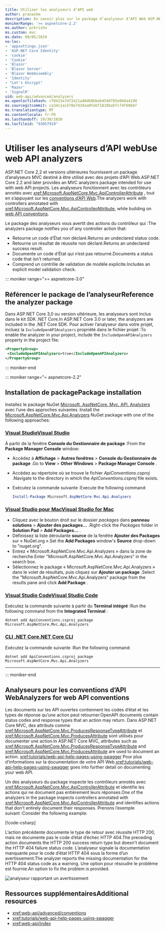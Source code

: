 ```yaml
---
title: Utiliser les analyseurs d’API web
author: pranavkm
description: En savoir plus sur le package d’analyseur d’API Web ASP.NET Core MVC.
monikerRange: '>= aspnetcore-2.2'
ms.author: prkrishn
ms.custom: mvc
ms.date: 09/05/2019
no-loc:
- 'appsettings.json'
- 'ASP.NET Core Identity'
- 'cookie'
- 'Cookie'
- 'Blazor'
- 'Blazor Server'
- 'Blazor WebAssembly'
- 'Identity'
- "Let's Encrypt"
- 'Razor'
- 'SignalR'
uid: web-api/advanced/analyzers
ms.openlocfilehash: cf0415e7d72e21a48db8bbeb4540f05e0b0a4198
ms.sourcegitcommit: ca34c1ac578e7d3daa0febf1810ba5fc74f60bbf
ms.translationtype: MT
ms.contentlocale: fr-FR
ms.lasthandoff: 10/30/2020
ms.locfileid: "93057919"
---
```

# <a name="use-web-api-analyzers"></a><span data-ttu-id="33105-103">Utiliser les analyseurs d’API web</span><span class="sxs-lookup"><span data-stu-id="33105-103">Use web API analyzers</span></span>

<span data-ttu-id="33105-104">ASP.NET Core 2,2 et versions ultérieures fournissent un package d’analyseurs MVC destiné à être utilisé avec des projets d’API Web.</span><span class="sxs-lookup"><span data-stu-id="33105-104">ASP.NET Core 2.2 and later provides an MVC analyzers package intended for use with web API projects.</span></span> <span data-ttu-id="33105-105">Les analyseurs fonctionnent avec les contrôleurs annotés avec <xref:Microsoft.AspNetCore.Mvc.ApiControllerAttribute> , tout en s’appuyant sur les [conventions d’API Web](xref:web-api/advanced/conventions).</span><span class="sxs-lookup"><span data-stu-id="33105-105">The analyzers work with controllers annotated with <xref:Microsoft.AspNetCore.Mvc.ApiControllerAttribute>, while building on [web API conventions](xref:web-api/advanced/conventions).</span></span>

<span data-ttu-id="33105-106">Le package des analyseurs vous avertit des actions du contrôleur qui :</span><span class="sxs-lookup"><span data-stu-id="33105-106">The analyzers package notifies you of any controller action that:</span></span>

* <span data-ttu-id="33105-107">Retourne un code d’État non déclaré.</span><span class="sxs-lookup"><span data-stu-id="33105-107">Returns an undeclared status code.</span></span>
* <span data-ttu-id="33105-108">Retourne un résultat de réussite non déclaré.</span><span class="sxs-lookup"><span data-stu-id="33105-108">Returns an undeclared success result.</span></span>
* <span data-ttu-id="33105-109">Documente un code d’État qui n’est pas retourné.</span><span class="sxs-lookup"><span data-stu-id="33105-109">Documents a status code that isn't returned.</span></span>
* <span data-ttu-id="33105-110">Comprend un contrôle de validation de modèle explicite.</span><span class="sxs-lookup"><span data-stu-id="33105-110">Includes an explicit model validation check.</span></span>

::: moniker range=">= aspnetcore-3.0"

## <a name="reference-the-analyzer-package"></a><span data-ttu-id="33105-111">Référencer le package de l’analyseur</span><span class="sxs-lookup"><span data-stu-id="33105-111">Reference the analyzer package</span></span>

<span data-ttu-id="33105-112">Dans ASP.NET Core 3,0 ou version ultérieure, les analyseurs sont inclus dans le kit SDK .NET Core.</span><span class="sxs-lookup"><span data-stu-id="33105-112">In ASP.NET Core 3.0 or later, the analyzers are included in the .NET Core SDK.</span></span> <span data-ttu-id="33105-113">Pour activer l’analyseur dans votre projet, incluez la `IncludeOpenAPIAnalyzers` propriété dans le fichier projet :</span><span class="sxs-lookup"><span data-stu-id="33105-113">To enable the analyzer in your project, include the `IncludeOpenAPIAnalyzers` property in the project file:</span></span>

```xml
<PropertyGroup>
 <IncludeOpenAPIAnalyzers>true</IncludeOpenAPIAnalyzers>
</PropertyGroup>
```

::: moniker-end

::: moniker range="= aspnetcore-2.2"

## <a name="package-installation"></a><span data-ttu-id="33105-114">Installation de package</span><span class="sxs-lookup"><span data-stu-id="33105-114">Package installation</span></span>

<span data-ttu-id="33105-115">Installez le package NuGet [Microsoft. AspNetCore. Mvc. API. Analyzers](https://www.nuget.org/packages/Microsoft.AspNetCore.Mvc.Api.Analyzers) avec l’une des approches suivantes :</span><span class="sxs-lookup"><span data-stu-id="33105-115">Install the [Microsoft.AspNetCore.Mvc.Api.Analyzers](https://www.nuget.org/packages/Microsoft.AspNetCore.Mvc.Api.Analyzers) NuGet package with one of the following approaches:</span></span>

### <a name="visual-studio"></a>[<span data-ttu-id="33105-116">Visual Studio</span><span class="sxs-lookup"><span data-stu-id="33105-116">Visual Studio</span></span>](#tab/visual-studio)

<span data-ttu-id="33105-117">À partir de la fenêtre **Console du Gestionnaire de package** :</span><span class="sxs-lookup"><span data-stu-id="33105-117">From the **Package Manager Console** window:</span></span>
  * <span data-ttu-id="33105-118">Accédez à **Affichage** > **Autres fenêtres** > **Console du Gestionnaire de package** .</span><span class="sxs-lookup"><span data-stu-id="33105-118">Go to **View** > **Other Windows** > **Package Manager Console** .</span></span>
  * <span data-ttu-id="33105-119">Accédez au répertoire où se trouve le fichier *ApiConventions.csproj* .</span><span class="sxs-lookup"><span data-stu-id="33105-119">Navigate to the directory in which the *ApiConventions.csproj* file exists.</span></span>
  * <span data-ttu-id="33105-120">Exécutez la commande suivante :</span><span class="sxs-lookup"><span data-stu-id="33105-120">Execute the following command:</span></span>

    ```powershell
    Install-Package Microsoft.AspNetCore.Mvc.Api.Analyzers
    ```

### <a name="visual-studio-for-mac"></a>[<span data-ttu-id="33105-121">Visual Studio pour Mac</span><span class="sxs-lookup"><span data-stu-id="33105-121">Visual Studio for Mac</span></span>](#tab/visual-studio-mac)

* <span data-ttu-id="33105-122">Cliquez avec le bouton droit sur le dossier *packages* dans **panneau solutions** > **Ajouter des packages...** .</span><span class="sxs-lookup"><span data-stu-id="33105-122">Right-click the *Packages* folder in **Solution Pad** > **Add Packages...** .</span></span>
* <span data-ttu-id="33105-123">Définissez la liste déroulante **source** de la fenêtre **Ajouter des Packages** sur « NuGet.org ».</span><span class="sxs-lookup"><span data-stu-id="33105-123">Set the **Add Packages** window's **Source** drop-down to "nuget.org".</span></span>
* <span data-ttu-id="33105-124">Entrez « Microsoft.AspNetCore.Mvc.Api.Analyzers » dans la zone de recherche.</span><span class="sxs-lookup"><span data-stu-id="33105-124">Enter "Microsoft.AspNetCore.Mvc.Api.Analyzers" in the search box.</span></span>
* <span data-ttu-id="33105-125">Sélectionnez le package « Microsoft.AspNetCore.Mvc.Api.Analyzers » dans le volet de résultats, puis cliquez sur **Ajouter un package** .</span><span class="sxs-lookup"><span data-stu-id="33105-125">Select the "Microsoft.AspNetCore.Mvc.Api.Analyzers" package from the results pane and click **Add Package** .</span></span>

### <a name="visual-studio-code"></a>[<span data-ttu-id="33105-126">Visual Studio Code</span><span class="sxs-lookup"><span data-stu-id="33105-126">Visual Studio Code</span></span>](#tab/visual-studio-code)

<span data-ttu-id="33105-127">Exécutez la commande suivante à partir du **Terminal intégré** :</span><span class="sxs-lookup"><span data-stu-id="33105-127">Run the following command from the **Integrated Terminal** :</span></span>

```dotnetcli
dotnet add ApiConventions.csproj package Microsoft.AspNetCore.Mvc.Api.Analyzers
```

### <a name="net-core-cli"></a>[<span data-ttu-id="33105-128">CLI .NET Core</span><span class="sxs-lookup"><span data-stu-id="33105-128">.NET Core CLI</span></span>](#tab/netcore-cli)

<span data-ttu-id="33105-129">Exécutez la commande suivante :</span><span class="sxs-lookup"><span data-stu-id="33105-129">Run the following command:</span></span>

```dotnetcli
dotnet add ApiConventions.csproj package Microsoft.AspNetCore.Mvc.Api.Analyzers
```

---

::: moniker-end

## <a name="analyzers-for-web-api-conventions"></a><span data-ttu-id="33105-130">Analyseurs pour les conventions d’API Web</span><span class="sxs-lookup"><span data-stu-id="33105-130">Analyzers for web API conventions</span></span>

<span data-ttu-id="33105-131">Les documents sur les API ouvertes contiennent les codes d’état et les types de réponse qu’une action peut retourner.</span><span class="sxs-lookup"><span data-stu-id="33105-131">OpenAPI documents contain status codes and response types that an action may return.</span></span> <span data-ttu-id="33105-132">Dans ASP.NET Core MVC, des attributs comme <xref:Microsoft.AspNetCore.Mvc.ProducesResponseTypeAttribute> et <xref:Microsoft.AspNetCore.Mvc.ProducesAttribute> sont utilisés pour documenter une action.</span><span class="sxs-lookup"><span data-stu-id="33105-132">In ASP.NET Core MVC, attributes such as <xref:Microsoft.AspNetCore.Mvc.ProducesResponseTypeAttribute> and <xref:Microsoft.AspNetCore.Mvc.ProducesAttribute> are used to document an action.</span></span> <span data-ttu-id="33105-133"><xref:tutorials/web-api-help-pages-using-swagger> Pour plus d’informations sur la documentation de votre API Web.</span><span class="sxs-lookup"><span data-stu-id="33105-133"><xref:tutorials/web-api-help-pages-using-swagger> goes into further detail on documenting your web API.</span></span>

<span data-ttu-id="33105-134">Un des analyseurs du package inspecte les contrôleurs annotés avec <xref:Microsoft.AspNetCore.Mvc.ApiControllerAttribute> et identifie les actions qui ne document pas entièrement leurs réponses.</span><span class="sxs-lookup"><span data-stu-id="33105-134">One of the analyzers in the package inspects controllers annotated with <xref:Microsoft.AspNetCore.Mvc.ApiControllerAttribute> and identifies actions that don't entirely document their responses.</span></span> <span data-ttu-id="33105-135">Prenons l’exemple suivant :</span><span class="sxs-lookup"><span data-stu-id="33105-135">Consider the following example:</span></span>

[!code-csharp[](conventions/sample/Controllers/ContactsController.cs?name=missing404docs&highlight=10)]

<span data-ttu-id="33105-136">L’action précédente documente le type de retour avec réussite HTTP 200, mais ne documente pas le code d’état d’échec HTTP 404.</span><span class="sxs-lookup"><span data-stu-id="33105-136">The preceding action documents the HTTP 200 success return type but doesn't document the HTTP 404 failure status code.</span></span> <span data-ttu-id="33105-137">L’analyseur signale la documentation manquante pour le code d’état HTTP 404 sous la forme d’un avertissement.</span><span class="sxs-lookup"><span data-stu-id="33105-137">The analyzer reports the missing documentation for the HTTP 404 status code as a warning.</span></span> <span data-ttu-id="33105-138">Une option pour résoudre le problème est fournie.</span><span class="sxs-lookup"><span data-stu-id="33105-138">An option to fix the problem is provided.</span></span>

![analyseur rapportant un avertissement](conventions/_static/Analyzer.gif)

## <a name="additional-resources"></a><span data-ttu-id="33105-140">Ressources supplémentaires</span><span class="sxs-lookup"><span data-stu-id="33105-140">Additional resources</span></span>

* <xref:web-api/advanced/conventions>
* <xref:tutorials/web-api-help-pages-using-swagger>
* <xref:web-api/index>
